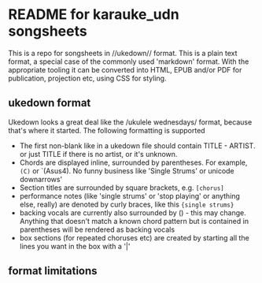 # README for karauke_udn songsheets

This is a repo for songsheets in //ukedown// format. This is a plain text format, a special case of the commonly used 'markdown' format. With the appropriate tooling it can be converted into HTML, EPUB and/or PDF for publication, projection etc, using CSS for styling.

## ukedown format

Ukedown looks a great deal like the /ukulele wednesdays/ format, because that's where it started. The following formatting is supported

  * The first non-blank like in a ukedown file should contain TITLE - ARTIST. or just TITLE if there is no artist, or it's unknown.
  * Chords are displayed inline, surrounded by parentheses. For example, `(C)` or `(Asus4). No funny business like 'Single Strums' or unicode downarrows'
  * Section titles are surrounded by square brackets, e.g. `[chorus]`
  * performance notes (like 'single strums' or 'stop playing' or anything else, really) are denoted by curly braces, like this `{single strums}`
  * backing vocals are currently also surrounded by () - this may change. Anything that doesn't match a known chord pattern but is contained in parentheses will be rendered as backing vocals
  * box sections (for repeated choruses etc) are created by starting all the lines you want in the box with a '|'

## format limitations
